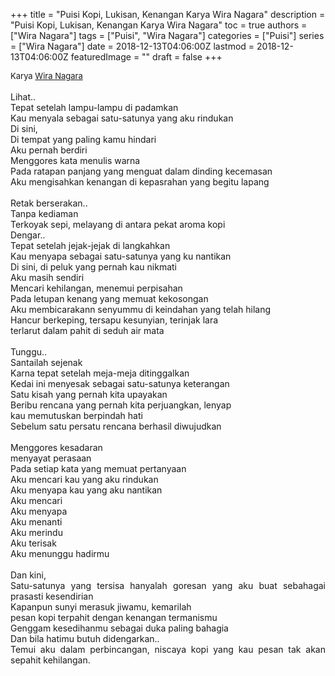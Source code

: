 +++
title = "Puisi Kopi, Lukisan, Kenangan Karya Wira Nagara"
description = "Puisi Kopi, Lukisan, Kenangan Karya Wira Nagara"
toc = true
authors = ["Wira Nagara"]
tags = ["Puisi", "Wira Nagara"]
categories = ["Puisi"]
series = ["Wira Nagara"]
date = 2018-12-13T04:06:00Z
lastmod = 2018-12-13T04:06:00Z
featuredImage = ""
draft = false
+++

<div style="text-align: justify;">
<div style="font-size: small;">Karya <a href="/authors/wira-nagara/" target="_blank">Wira Nagara</a></div><br />
Lihat..<br />Tepat setelah lampu-lampu di padamkan<br />Kau menyala sebagai satu-satunya yang aku rindukan<br />Di sini,<br />Di tempat yang paling kamu hindari<br />Aku pernah berdiri<br />Menggores kata menulis warna<br />Pada ratapan panjang yang menguat dalam dinding kecemasan<br />Aku mengisahkan kenangan di kepasrahan yang begitu lapang<br /><br />Retak berserakan..<br />Tanpa kediaman<br />Terkoyak sepi, melayang di antara pekat aroma kopi<br />Dengar..<br />Tepat setelah jejak-jejak di langkahkan<br />Kau menyapa sebagai satu-satunya yang ku nantikan<br />Di sini, di peluk yang pernah kau nikmati<br />Aku masih sendiri<br />Mencari kehilangan, menemui perpisahan<br />Pada letupan kenang yang memuat kekosongan<br />Aku membicarakann senyummu di keindahan yang telah hilang<br />Hancur berkeping, tersapu kesunyian, terinjak lara<br />terlarut dalam pahit di seduh air mata<br /><br />Tunggu..<br />Santailah sejenak<br />Karna tepat setelah meja-meja ditinggalkan<br />Kedai ini menyesak sebagai satu-satunya keterangan<br />Satu kisah yang pernah kita upayakan<br />Beribu rencana yang pernah kita perjuangkan, lenyap<br />kau memutuskan berpindah hati<br />Sebelum satu persatu rencana berhasil diwujudkan<br /><br />Menggores kesadaran<br />menyayat perasaan<br />Pada setiap kata yang memuat pertanyaan<br />Aku mencari kau yang aku rindukan<br />Aku menyapa kau yang aku nantikan<br />Aku mencari<br />Aku menyapa<br />Aku menanti<br />Aku merindu<br />Aku terisak<br />Aku menunggu hadirmu<br /><br />Dan kini,<br />Satu-satunya yang tersisa hanyalah goresan yang aku buat sebahagai prasasti kesendirian<br />Kapanpun sunyi merasuk jiwamu, kemarilah<br />pesan kopi terpahit dengan kenangan termanismu<br />Genggam kesedihanmu sebagai duka paling bahagia<br />Dan bila hatimu butuh didengarkan..<br />Temui aku dalam perbincangan, niscaya kopi yang kau pesan tak akan sepahit kehilangan.</div>
